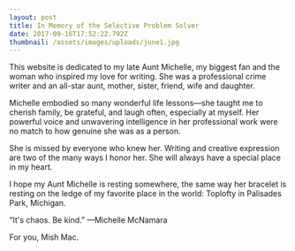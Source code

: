 ```yaml
---
layout: post
title: In Memory of the Selective Problem Solver
date: 2017-09-16T17:52:22.792Z
thumbnail: /assets/images/uploads/june1.jpg
---
```

This website is dedicated to my late Aunt Michelle, my biggest fan and the woman who inspired my love for writing. She was a professional crime writer and an all-star aunt, mother, sister, friend, wife and daughter. 

Michelle embodied so many wonderful life lessons—she taught me to cherish family, be grateful, and laugh often, especially at myself. Her powerful voice and unwavering intelligence in her professional work were no match to how genuine she was as a person. 

She is missed by everyone who knew her. Writing and creative expression are two of the many ways I honor her. She will always have a special place in my heart. 

I hope my Aunt Michelle is resting somewhere, the same way her bracelet is resting on the ledge of my favorite place in the world: Toplofty in Palisades Park, Michigan.

“It's chaos. Be kind.” —Michelle McNamara

For you, Mish Mac. 
